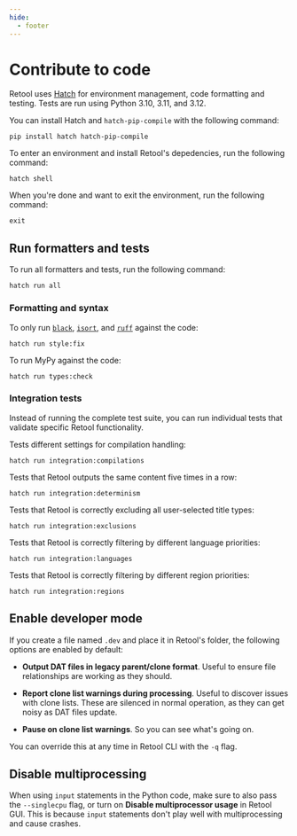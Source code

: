 ```yaml
---
hide:
  - footer
---
```


# Contribute to code

Retool uses [Hatch](https://github.com/pypa/hatch) for environment management, code
formatting and testing. Tests are run using Python 3.10, 3.11, and 3.12.


You can install Hatch and `hatch-pip-compile` with the following command:

```
pip install hatch hatch-pip-compile
```

To enter an environment and install Retool's depedencies, run the following command:

```
hatch shell
```

When you're done and want to exit the environment, run the following command:

```
exit
```

## Run formatters and tests

To run all formatters and tests, run the following command:

```
hatch run all
```

### Formatting and syntax

To only run [`black`](https://github.com/psf/black), [`isort`](https://pycqa.github.io/isort/),
and [`ruff`](https://github.com/astral-sh/ruff) against the code:

```
hatch run style:fix
```

To run MyPy against the code:

```
hatch run types:check
```

### Integration tests

Instead of running the complete test suite, you can run individual tests that validate
specific Retool functionality.

Tests different settings for compilation handling:

```
hatch run integration:compilations
```

Tests that Retool outputs the same content five times in a row:

```
hatch run integration:determinism
```

Tests that Retool is correctly excluding all user-selected title types:

```
hatch run integration:exclusions
```

Tests that Retool is correctly filtering by different language priorities:

```
hatch run integration:languages
```

Tests that Retool is correctly filtering by different region priorities:

```
hatch run integration:regions
```

## Enable developer mode

If you create a file named `.dev` and place it in Retool's folder, the following options
are enabled by default:

* **Output DAT files in legacy parent/clone format**. Useful to ensure file relationships
  are working as they should.

* **Report clone list warnings during processing**. Useful to discover issues with clone
  lists. These are silenced in normal operation, as they can get noisy as DAT files
  update.

* **Pause on clone list warnings**. So you can see what's going on.

You can override this at any time in Retool CLI with the `-q` flag.

## Disable multiprocessing

When using `input` statements in the Python code, make sure to also pass the `--singlecpu`
flag, or turn on **Disable multiprocessor usage** in Retool GUI. This is because `input`
statements don't play well with multiprocessing and cause crashes.


